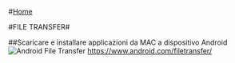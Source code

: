 #[Home](https://github.com/rdgmus/Luxemburg/blob/master/README.md#readme)

#FILE TRANSFER#

##Scaricare e installare applicazioni da MAC a dispositivo Android
![Android File Transfer](https://github.com/rdgmus/Eclipse-Projects/blob/master/Luxemburg/AndroidFileTransfer.png)
https://www.android.com/filetransfer/

